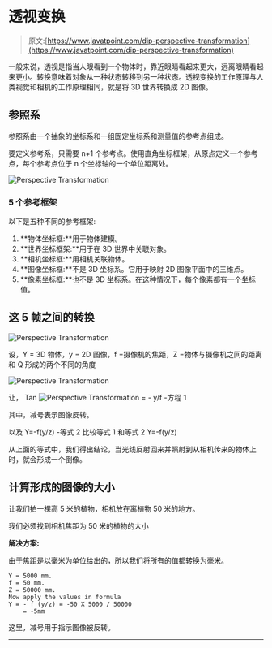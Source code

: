 # 透视变换

> 原文:[https://www.javatpoint.com/dip-perspective-transformation](https://www.javatpoint.com/dip-perspective-transformation)

一般来说，透视是指当人眼看到一个物体时，靠近眼睛看起来更大，远离眼睛看起来更小。转换意味着对象从一种状态转移到另一种状态。透视变换的工作原理与人类视觉和相机的工作原理相同，就是将 3D 世界转换成 2D 图像。

## 参照系

参照系由一个抽象的坐标系和一组固定坐标系和测量值的参考点组成。

要定义参考系，只需要 n+1 个参考点。使用直角坐标框架，从原点定义一个参考点，每个参考点位于 n 个坐标轴的一个单位距离处。

![Perspective Transformation](../Images/96e703dbabc85efb0adc523861c10c79.png)

### 5 个参考框架

以下是五种不同的参考框架:

1.  **物体坐标框:**用于物体建模。
2.  **世界坐标框架:**用于在 3D 世界中关联对象。
3.  **相机坐标框:**用相机关联物体。
4.  **图像坐标框:**不是 3D 坐标系。它用于映射 2D 图像平面中的三维点。
5.  **像素坐标框:**也不是 3D 坐标系。在这种情况下，每个像素都有一个坐标值。

## 这 5 帧之间的转换

![Perspective Transformation](../Images/ca38c99e2af118a0f85c93f57d89f126.png)

设，Y = 3D 物体，y = 2D 图像，f =摄像机的焦距，Z =物体与摄像机之间的距离和 Q 形成的两个不同的角度

![Perspective Transformation](../Images/de3b4c9396131fb8eb285399a9527110.png)

让，
Tan ![Perspective Transformation](../Images/7739b5b7b306d84d1e8e3e1c35566ce4.png) = - y/f -方程 1

其中，减号表示图像反转。

以及
Y=-f(y/z) -等式 2
比较等式 1 和等式 2
Y=-f(y/z)

从上面的等式中，我们得出结论，当光线反射回来并照射到从相机传来的物体上时，就会形成一个倒像。

## 计算形成的图像的大小

让我们拍一棵高 5 米的植物，相机放在离植物 50 米的地方。

我们必须找到相机焦距为 50 米的植物的大小

**解决方案:**

由于焦距是以毫米为单位给出的，所以我们将所有的值都转换为毫米。

```
Y = 5000 mm.
f = 50 mm.
Z = 50000 mm.
Now apply the values in formula
Y = - f (y/z) = -50 X 5000 / 50000
    = -5mm

```

这里，减号用于指示图像被反转。

* * *